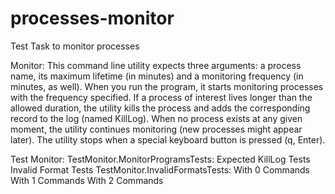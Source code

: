 # processes-monitor
Test Task to monitor processes

Monitor:
This command line utility expects three arguments: a process name, its 
maximum lifetime (in minutes) and a monitoring frequency (in minutes, as 
well). When you run the program, it starts monitoring processes with the 
frequency specified. If a process of interest lives longer than the allowed
duration, the utility kills the process and adds the corresponding record to the 
log (named KillLog). When no process exists at any given moment, the utility continues 
monitoring (new processes might appear later). The utility stops when a 
special keyboard button is pressed (q, Enter).

Test Monitor:
TestMonitor.MonitorProgramsTests:
  Expected KillLog Tests
  Invalid Format Tests
TestMonitor.InvalidFormatsTests:
  With 0 Commands
  With 1 Commands
  With 2 Commands
